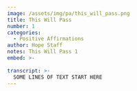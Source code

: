 ```yaml
---
image: /assets/img/pa/this_will_pass.png
title: This Will Pass
number: 1
categories:
  - Positive Affirmations
author: Hope Staff
notes: This Will Pass 1
embed: >-
  
transcript: >-
  SOME LINES OF TEXT START HERE
---
```

